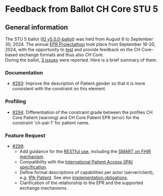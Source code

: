 # Feedback from Ballot CH Core STU 5 

## General information
The STU 5 ballot ([IG v5.0.0-ballot](https://fhir.ch/ig/ch-core/5.0.0-ballot/index.html)) was held from August 6 to September 30, 2024. The annual [EPR Projectathon](https://www.e-health-suisse.ch/technik/epd-projectathon/epr-projectathon-2024) took place from September 16-20, 2024, with the opportunity to [test](https://www.e-health-suisse.ch/upload/documents/EPD-Projectathon2024_Profiles_List.pdf) and provide feedback on the CH Core-based exchange formats and thus also CH Core.   
During the ballot, [3 issues](https://github.com/hl7ch/ch-core/issues?q=is%3Aissue+label%3A%22STU+5+Ballot%22) were reported. Here is a brief summary of them.

### Documentation
* [#293](https://github.com/hl7ch/ch-core/issues/293): Improve the description of Patient.gender so that it is more consistent with the constraint on this element.

### Profiling
* [#294](https://github.com/hl7ch/ch-core/issues/294): Differentiation of the constraint grade between the profiles CH Core Patient (warning) and CH Core Patient EPR (error) for the constraint 'ch-pat-1' for patient name.

### Feature Request
* [#299](https://github.com/hl7ch/ch-core/issues/299): 
   * Add guidance for the [RESTful use](https://hl7.org/fhir/r4/http.html), including the [SMART on FHIR mechanism](https://hl7.org/fhir/smart-app-launch/).
   * Compatibility with the [International Patient Access (IPA) specification](https://hl7.org/fhir/uv/ipa/).
   * Define formal descriptions of capabilities per actor (server/client), e.g. [IPA-Patient](https://hl7.org/fhir/uv/ipa/StructureDefinition-ipa-patient.html). See also [implementation obligations](https://build.fhir.org/obligations.html).
   * Clarification of the relationship to the EPR and the supported exchange mechanisms. 
